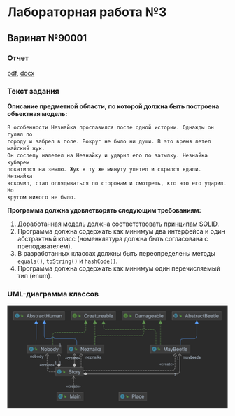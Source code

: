 # Лабораторная работа №3

## Варинат №90001

### Отчет
[pdf](./reports/report.pdf), [docx](./reports/report.docx)

### Текст задания

**Описание предметной области, по которой должна быть построена объектная модель:**

```
В особенности Незнайка прославился после одной истории. Однажды он гулял по 
городу и забрел в поле. Вокруг не было ни души. В это время летел майский жук. 
Он сослепу налетел на Незнайку и ударил его по затылку. Незнайка кубарем 
покатился на землю. Жук в ту же минуту улетел и скрылся вдали. Незнайка 
вскочил, стал оглядываться по сторонам и смотреть, кто это его ударил. Но 
кругом никого не было.
```

**Программа должна удовлетворять следующим требованиям:**

1. Доработанная модель должна соответствовать [принципам SOLID](https://en.wikipedia.org/wiki/SOLID).
2. Программа должна содержать как минимум два интерфейса и один абстрактный класс (номенклатура должна быть согласована с преподавателем).
3. В разработанных классах должны быть переопределены методы `equals()`, `toString()` и `hashCode()`.
4. Программа должна содержать как минимум один перечисляемый тип (enum).

### UML-диаграмма классов
<img src="./diagram.png" width="600" alt="diagram">